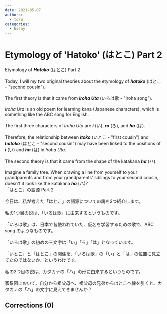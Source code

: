 ```yaml
---
date: 2021-05-07
authors:
  - toru
categories:
  - Essay
---
```


<h1 id="subject_show">Etymology of 'Hatoko' (はとこ) Part 2</h1>
<div class="date" hidden>May 7, 2021 21:55</div>
<div id="post"><div id="body_show_ori">
Etymology of <strong><em>Hatoko</em></strong> (はとこ) Part 2<br/><br/>Today, I will my two original theories about the etymology of <strong><em>hatoko</em></strong> (はとこ - "second cousin").<br/><br/>The first theory is that it came from <strong><em>Iroha Uta</em></strong> (いろは歌 - "Iroha song").<br/><br/><em>Iroha Uta</em> is an old poem for learning kana (Japanese characters), which is something like the ABC song for English.<br/><br/>The first three characters of <em>Iroha Uta</em> are <strong><em>i</em></strong> (い), <strong><em>ro</em></strong> (ろ), and <strong><em>ha</em></strong> (は).<br/><br/>Therefore, the relationship between <strong><em>itoko</em></strong> (いとこ - "first cousin") and <strong><em>hatoko</em></strong> (はとこ - "second cousin") may have been linked to the positions of <strong><em>i</em></strong> (い) and <strong><em>ha</em></strong> (は) in <em>Iroha Uta</em>.<br/><br/>The second theory is that it came from the shape of the katakana <strong><em>ha</em></strong> (ハ).<br/><br/>Imagine a family tree. When drawing a line from yourself to your grandparents and from your grandparents' siblings to your second cousin, doesn't it look like the katakana <strong><em>ha</em></strong> (ハ)?
</div></div>

<!-- more -->

<div id="post_ja"><div id="body_show_mo">
「はとこ」の語源 Part 2<br/><br/>今日は、私が考えた「はとこ」の語源についての説を2つ紹介します。<br/><br/>私の1つ目の説は、「いろは歌」に由来するというものです。<br/><br/>「いろは歌」は、日本で昔使われていた、仮名を学習するための歌で、ABC song のようなものです。<br/><br/>「いろは歌」の初めの三文字は「い」「ろ」「は」となっています。<br/><br/>「いとこ」と「はとこ」の関係を、「いろは歌」の「い」と「は」の位置に見立てたのではないか、というわけです。<br/><br/>私の2つ目の説は、カタカナの「ハ」の形に由来するというものです。<br/><br/>家系図において、自分から祖父母へ、祖父母の兄弟からはとこへ線を引くと、カタカナの「ハ」の文字に見えてきませんか？
</div></div>

## Corrections (0)
